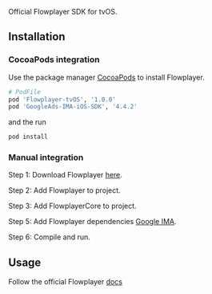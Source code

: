 Official Flowplayer SDK for tvOS.

## **Installation**

### CocoaPods integration

Use the package manager [CocoaPods](https://cocoapods.org/) to install Flowplayer.

```bash
# PodFile
pod 'Flowplayer-tvOS', '1.0.0'
pod 'GoogleAds-IMA-iOS-SDK', '4.4.2'
```

and the run

```bash
pod install
```

### Manual integration

Step 1: Download Flowplayer [here](https://github.com/flowplayer/flowplayer-tvos-sdk-public/releases).

Step 2: Add Flowplayer to project.

Step 3: Add FlowplayerCore to project.

Step 5: Add Flowplayer dependencies [Google IMA](https://developers.google.com/interactive-media-ads).

Step 6: Compile and run.

## **Usage**

Follow the official Flowplayer [docs](https://flowplayer.com/developers)
